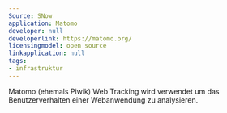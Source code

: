 ```yaml
---
Source: SNow
application: Matomo
developer: null
developerlink: https://matomo.org/
licensingmodel: open source
linkapplication: null
tags:
- infrastruktur
---
```

Matomo (ehemals Piwik) Web Tracking wird verwendet um das Benutzerverhalten einer Webanwendung zu analysieren. 
